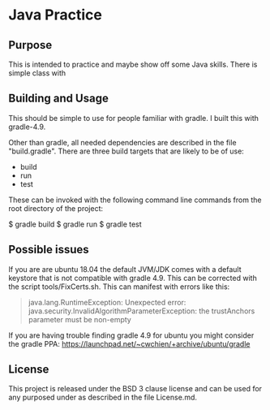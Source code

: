 # Java Practice #

## Purpose ##
This is intended to practice and maybe show off some Java skills. There is simple class with


## Building and Usage ##
This should be simple to use for people familiar with gradle. I built this with gradle-4.9.

Other than gradle, all needed dependencies are described in the file "build.gradle". There are three build targets that are likely to be of use:

  * build
  * run
  * test

These can be invoked with the following command line commands from the root directory of the project:

  $ gradle build
  $ gradle run
  $ gradle test

## Possible issues ##

If you are are ubuntu 18.04 the default JVM/JDK comes with a default keystore that is not compatible with gradle 4.9.
This can be corrected with the script tools/FixCerts.sh. This can manifest with errors like this:

> java.lang.RuntimeException: Unexpected error: java.security.InvalidAlgorithmParameterException: the trustAnchors
> parameter must be non-empty

If you are having trouble finding gradle 4.9 for ubuntu you might consider the gradle PPA:
https://launchpad.net/~cwchien/+archive/ubuntu/gradle

## License ##

This project is released under the BSD 3 clause license and can be used for any purposed under as described in the file
License.md.
